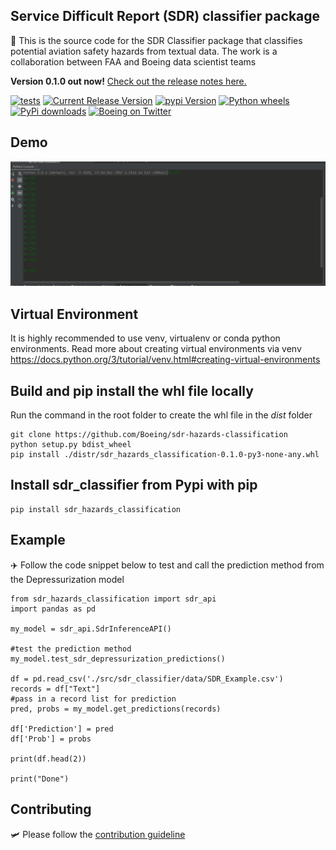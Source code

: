 ## Service Difficult Report (SDR) classifier package
:rocket: This is the source code for the SDR Classifier package that classifies potential aviation safety hazards from textual data.  The work is a collaboration between FAA and Boeing data scientist teams

**Version 0.1.0 out now!**
[Check out the release notes here.](https://github.com/Boeing/sdr-hazards-classification/releases)

[![tests](https://github.com/Boeing/sdr-hazards-classification/actions/workflows/python-package.yml/badge.svg)](https://github.com/Boeing/sdr-hazards-classification/actions/workflows/python-package.yml)
[![Current Release Version](https://img.shields.io/github/release/Boeing/sdr-hazards-classification.svg?style=flat-square&logo=github)](https://github.com/Boeing/sdr-hazards-classification/releases)
[![pypi Version](https://img.shields.io/pypi/v/sdr-hazards-classification.svg?style=flat-square&logo=pypi&logoColor=white)](https://pypi.org/project/sdr-hazards-classification/)
[![Python wheels](https://img.shields.io/badge/wheels-%E2%9C%93-4c1.svg?longCache=true&style=flat-square&logo=python&logoColor=white)](https://github.com/Boeing/sdr-hazards-classification/releases)
[![PyPi downloads](https://static.pepy.tech/personalized-badge/sdr-hazards-classification?period=total&units=international_system&left_color=grey&right_color=orange&left_text=pip%20downloads)](https://pypi.org/project/sdr-hazards-classification/)
[![Boeing on Twitter](https://img.shields.io/twitter/follow/boeing.svg?style=social&label=Follow)](https://twitter.com/boeing)

## Demo
![](https://github.com/Boeing/sdr-hazards-classification/blob/hai-branch/img/sdr_classifier.gif)

## Virtual Environment
It is highly recommended to use venv, virtualenv or conda python environments. Read more about creating virtual environments via venv
https://docs.python.org/3/tutorial/venv.html#creating-virtual-environments

## Build and pip install the whl file locally
Run the command in the root folder to create the whl file in the _dist_ folder
```
git clone https://github.com/Boeing/sdr-hazards-classification
python setup.py bdist_wheel
pip install ./distr/sdr_hazards_classification-0.1.0-py3-none-any.whl
```

## Install sdr_classifier from Pypi with pip
```
pip install sdr_hazards_classification
```

## Example
:airplane: Follow the code snippet below to test and call the prediction method from the Depressurization model

```
from sdr_hazards_classification import sdr_api
import pandas as pd

my_model = sdr_api.SdrInferenceAPI()

#test the prediction method
my_model.test_sdr_depressurization_predictions()

df = pd.read_csv('./src/sdr_classifier/data/SDR_Example.csv')
records = df["Text"]
#pass in a record list for prediction
pred, probs = my_model.get_predictions(records)

df['Prediction'] = pred
df['Prob'] = probs

print(df.head(2))

print("Done")
```
## Contributing
🛩️ Please follow the [contribution guideline](https://github.com/Boeing/sdr-hazards-classification/CONTRIBUTING.md)
